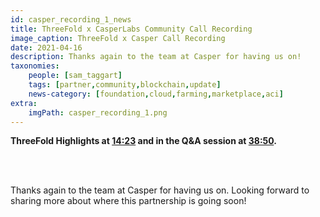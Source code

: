 ```yaml
---
id: casper_recording_1_news
title: ThreeFold x CasperLabs Community Call Recording
image_caption: ThreeFold x Casper Call Recording
date: 2021-04-16
description: Thanks again to the team at Casper for having us on!
taxonomies:
    people: [sam_taggart]
    tags: [partner,community,blockchain,update]
    news-category: [foundation,cloud,farming,marketplace,aci]
extra:
    imgPath: casper_recording_1.png
---
```


**ThreeFold Highlights at [14:23](https://youtu.be/WYrARTeY3cY?t=863) and in the Q&A session at [38:50](https://youtu.be/WYrARTeY3cY?t=2330).**

<br/>
<br/>

Thanks again to the team at Casper for having us on. Looking forward to sharing more about where this partnership is going soon!